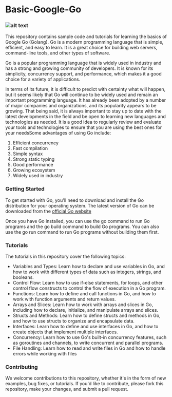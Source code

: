 # Basic-Google-Go

### ![alt text](https://mobcoder.com/blog/wp-content/uploads/google-go.jpg)

This repository contains sample code and tutorials for learning the basics of Google Go (Golang). Go is a modern programming language that is simple, efficient, and easy to learn. It is a great choice for building web servers, command-line tools, and other types of software.

Go is a popular programming language that is widely used in industry and has a strong and growing community of developers. It is known for its simplicity, concurrency support, and performance, which makes it a good choice for a variety of applications.

In terms of its future, it is difficult to predict with certainty what will happen, but it seems likely that Go will continue to be widely used and remain an important programming language. It has already been adopted by a number of major companies and organizations, and its popularity appears to be growing. That being said, it is always important to stay up to date with the latest developments in the field and be open to learning new languages and technologies as needed. It is a good idea to regularly review and evaluate your tools and technologies to ensure that you are using the best ones for your needsSome advantages of using Go include:

1. Efficient concurrency
2. Fast compilation
3. Simple syntax
4. Strong static typing
5. Good performance
6. Growing ecosystem
7. Widely used in industry

### Getting Started
To get started with Go, you'll need to download and install the Go distribution for your operating system. The latest version of Go can be downloaded from the [official Go website](https://go.dev/)

Once you have Go installed, you can use the go command to run Go programs and the go build command to build Go programs. You can also use the go run command to run Go programs without building them first.

### Tutorials
The tutorials in this repository cover the following topics:
 - Variables and Types: Learn how to declare and use variables in Go, and how to work with different types of data such as integers, strings, and booleans.
 - Control Flow: Learn how to use if-else statements, for loops, and other control flow constructs to control the flow of execution in a Go program.
 - Functions: Learn how to define and call functions in Go, and how to work with function arguments and return values.
 - Arrays and Slices: Learn how to work with arrays and slices in Go, including how to declare, initialize, and manipulate arrays and slices.
 - Structs and Methods: Learn how to define structs and methods in Go, and how to use structs to organize and encapsulate data.
 - Interfaces: Learn how to define and use interfaces in Go, and how to create objects that implement multiple interfaces.
 - Concurrency: Learn how to use Go's built-in concurrency features, such as goroutines and channels, to write concurrent and parallel programs.
 - File Handling: Learn how to read and write files in Go and how to handle errors while working with files

### Contributing
We welcome contributions to this repository, whether it's in the form of new examples, bug fixes, or tutorials. If you'd like to contribute, please fork this repository, make your changes, and submit a pull request.
